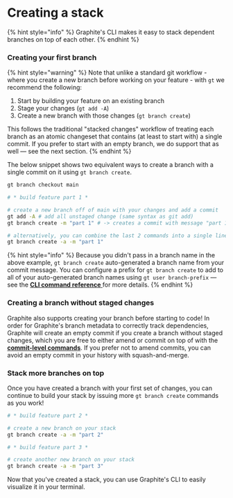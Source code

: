 # Creating a stack

{% hint style="info" %}
Graphite's CLI makes it easy to stack dependent branches on top of each other.
{% endhint %}

### Creating your first branch

{% hint style="warning" %}
Note that unlike a standard git workflow - where you create a new branch before working on your feature - with `gt` we recommend the following:

1. Start by building your feature on an existing branch
2. Stage your changes (`gt add -A`)
3. Create a new branch with those changes (`gt branch create`)

This follows the traditional "stacked changes" workflow of treating each branch as an atomic changeset that contains (at least to start with) a single commit. If you prefer to start with an empty branch, we do support that as well — see the next section.
{% endhint %}

The below snippet shows two equivalent ways to create a branch with a single commit on it using `gt branch create`.

```bash
gt branch checkout main

# * build feature part 1 *

# create a new branch off of main with your changes and add a commit
gt add -A # add all unstaged change (same syntax as git add)
gt branch create -m "part 1" # -> creates a commit with message "part 1" on a branch named "05-04-part_1" (inferred from the date and your commit message) 

# alternatively, you can combine the last 2 commands into a single line:
gt branch create -a -m "part 1"
```

{% hint style="info" %}
Because you didn't pass in a branch name in the above example, `gt branch create` auto-generated a branch name from your commit message. You can configure a prefix for `gt branch create` to add to all of your auto-generated branch names using `gt user branch-prefix` — see the [**CLI command reference** ](command-reference-v0.19.6.md)for more details.
{% endhint %}

### Creating a branch without staged changes

Graphite also supports creating your branch before starting to code! In order for Graphite's branch metadata to correctly track dependencies, Graphite will create an empty commit if you create a branch without staged changes, which you are free to either amend or commit on top of with the [**commit-level commands**](updating-a-mid-stack-branch.md). If you prefer not to amend commits, you can avoid an empty commit in your history with squash-and-merge.

### Stack more branches on top

Once you have created a branch with your first set of changes, you can continue to build your stack by issuing more `gt branch create` commands as you work!

```bash
# * build feature part 2 *

# create a new branch on your stack
gt branch create -a -m "part 2"

# * build feature part 3 *

# create another new branch on your stack
gt branch create -a -m "part 3"
```

Now that you've created a stack, you can use Graphite's CLI to easily visualize it in your terminal.
